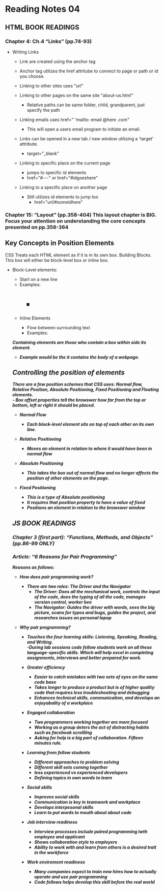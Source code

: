 # Reading Notes 04

## HTML BOOK READINGS

### Chapter 4: Ch.4 “Links” (pp.74-93)  
  
* Writing Links  
  - Link are created using the anchor tag <a></a>  
  - Anchor tag utilizes the href attritube to  connect to page or path or id you choose.  

  - Linking to other sites uses "url"  
  - Linking to other pages on the same site "about-us.html"  
    - Relative paths can be same folder, child, grandparent, just specify the path  

  - Linking emails uses href=" 'mailto: email @here .com"
    -  This will open a users email program to initiate an email.  

  - Links can be opened in a new tab / new window utilizing a 'target' attribute.
    - target="_blank"

  - Linking to specific place on the current page  
    - jumps to specific id elements  
    - href="#---" or href="#idgoeshere"  

  - Linking to a specific place on another page  
    - Still utilizes id elements to jump too  
      - href="url/#someidhere"  


### Chapter 15: “Layout” (pp.358-404) This layout chapter is BIG. Focus your attention on understanding the core concepts presented on pp.358-364

## Key Concepts in Position Elements  
  
CSS Treats each HTML element as if it is in its own box. Building Blocks. This box will either be block-level box or inline box.  
  * Block-Level elements:  
    - Start on a new line  
    - Examples: <h1> <p> <ul> <li>  
    
  * Inline Elements  
    - Flow between surrounding text  
    - Examples: <img> <b> <i>  
  
Containing elements are those who contain a box within side its element. 
 - Example would be the <body> it contains the body of a webpage.

## Controlling the position of elements  
  
  There are a few position schemes that CSS uses: Normal flow, Relative Position, Absolute Positioning, Fixed Positioning and Floating elements.  
    - Box offset properties tell the browswer how far from the top or bottom, left or right it should be placed.  

* Normal Flow  
  - Each block-level element sits on top of each other on its own line.  
  
* Relative Positioning  
  - Moves an element in relation to where it would have been in normal flow  
  
* Absolute Positioning  
  - This takes the box out of normal flow and no longer affects the position of other elements on the page.
  
* Fixed Positioning  
  - This is a type of Absolute positioning  
  - It requires that position property to have a value of fixed  
  - Positions an element in relation to the browswer window  

## JS BOOK READINGS

### Chapter 3 (first part): “Functions, Methods, and Objects” (pp.86-99 ONLY)

  
### Article: “6 Reasons for Pair Programming”

Reasons as follows:  
  
* How does pair programming work?  
  - There are two roles: The Driver and the Navigator
    - The Driver: Does all the mechanical work, controls the input of the code, does the typing of all the code, manages version control, worker bee  
    - The Navigator: Guides the driver with words, sees the big picture, scans for typos and bugs, guides the project, and researches issues on personal lapop  

* Why pair programming?  
    - Touches the four learning skills: Listening, Speaking, Reading, and Writing.  
    -During lab sessions code fellow students work on all these language-specific skills. Which will help excel in completing assignments, interviews and better prepared for work.  

  * Greater efficiency  
      - Easier to catch mistakes with two sets of eyes on the same code base  
      - Takes longer to produce a product but is of higher quality code that requires less troubleshooting and debugging  
      - Enhances technical skills, communication, and develops an enjoyabality of a workplace  

  * Engaged collaboration  
      - Two programmers working together are more focused
      - Working as a group deters the act of distracting habits such as facebook scrollilng  
      - Asking for help is a big part of collaboration. Fifteen minutes rule.  

  * Learning from fellow students  
    - Different approaches to problem solving  
    - Different skill sets coming together  
    - less experienced vs experienced developers  
    - Defining topics in own words to learn  
  
  * Social skills
    - Improves social skills  
    - Communication is key in teamwork and workplace  
    - Develops interpesonal skills  
    - Learn to put words to mouth about about code  

  * Job interview readiness  
    - Interview processes include paired programming iwth employee and applicant  
    - Shows collaboration style to employers  
    - Ability to work with and learn from others is a desired trait in the workforce  

  * Work enviroment readiness
    - Many companies expect to train new hires how to actually operate and use pair programming  
    - Code fellows helps develop this skill before the real world  

    
